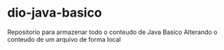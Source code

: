 # dio-java-basico
Repositorio para armazenar todo o conteudo  de Java Basico
Alterando o conteudo de um arquivo de forma local